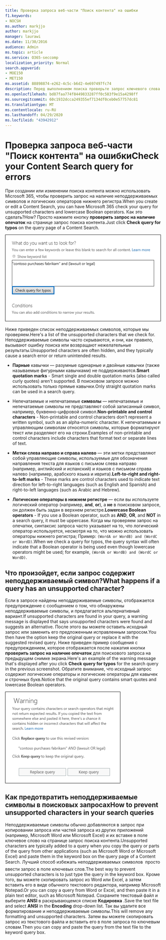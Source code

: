 ```yaml
---
title: Проверка запроса веб-части "Поиск контента" на ошибки
f1.keywords:
- NOCSH
ms.author: markjjo
author: markjjo
manager: laurawi
ms.date: 11/30/2016
audience: Admin
ms.topic: article
ms.service: O365-seccomp
localization_priority: Normal
search.appverid:
- MOE150
- MET150
ms.assetid: 88898874-e262-4c5c-b6d2-4e697497fc74
description: Перед выполнением поиска проверьте запрос ключевого слова на поиск содержимого на наличие ошибок и опечаток, таких как неподдерживаемые символы и логические операторы нижнего регистра. Если мы нашли сообщение об ошибке, мы предлагаем исправленный запрос.
ms.openlocfilehash: bd87faa774f8449833287ff0c583f9e15a4298ff
ms.sourcegitcommit: 60c1932dcca249355ef7134df0ceb0e57757dc81
ms.translationtype: MT
ms.contentlocale: ru-RU
ms.lasthandoff: 04/29/2020
ms.locfileid: "43942912"
---
```

# <a name="check-your-content-search-query-for-errors"></a><span data-ttu-id="ff814-104">Проверка запроса веб-части "Поиск контента" на ошибки</span><span class="sxs-lookup"><span data-stu-id="ff814-104">Check your Content Search query for errors</span></span>

<span data-ttu-id="ff814-105">При создании или изменении поиска контента можно использовать Microsoft 365, чтобы проверить запрос на наличие неподдерживаемых символов и логических операторов нижнего регистра.</span><span class="sxs-lookup"><span data-stu-id="ff814-105">When you create or edit a Content Search, you can have Microsoft 365 check your query for unsupported characters and lowercase Boolean operators.</span></span> <span data-ttu-id="ff814-106">Как это сделать?</span><span class="sxs-lookup"><span data-stu-id="ff814-106">How?</span></span> <span data-ttu-id="ff814-107">Просто нажмите кнопку **проверить запрос на наличие опечаток** на странице запрос поиска контента.</span><span class="sxs-lookup"><span data-stu-id="ff814-107">Just click **Check query for typos** on the query page of a Content Search.</span></span> 
  
![Нажмите кнопку "проверить запрос на опечатки", чтобы проверить запрос поиска на наличие неподдерживаемых символов](../media/e5314306-cfb2-481d-9b5c-13ce658156e7.png)
  
<span data-ttu-id="ff814-109">Ниже приведен список неподдерживаемых символов, которые мы проверяем.</span><span class="sxs-lookup"><span data-stu-id="ff814-109">Here's a list of the unsupported characters that we check for.</span></span> <span data-ttu-id="ff814-110">Неподдерживаемые символы часто скрываются, и они, как правило, вызывают ошибку поиска или возвращают нежелательные результаты.</span><span class="sxs-lookup"><span data-stu-id="ff814-110">Unsupported characters are often hidden, and they typically cause a search error or return unintended results.</span></span>
  
- <span data-ttu-id="ff814-111">**Парные** кавычки — разумные одинарные и двойные кавычки (также называемые фигурными кавычками) не поддерживаются.</span><span class="sxs-lookup"><span data-stu-id="ff814-111">**Smart quotation marks** - Smart single and double quotation marks (also called curly quotes) aren't supported.</span></span> <span data-ttu-id="ff814-112">В поисковом запросе можно использовать только прямые кавычки.</span><span class="sxs-lookup"><span data-stu-id="ff814-112">Only straight quotation marks can be used in a search query.</span></span> 
    
- <span data-ttu-id="ff814-113">Непечатаемые и непечатаемые **символы** — непечатаемые и непечатаемые символы не представляют собой записанный символ, например, буквенно-цифровой символ.</span><span class="sxs-lookup"><span data-stu-id="ff814-113">**Non-printable and control characters** - Non-printable and control characters don't represent a written symbol, such as an alpha-numeric character.</span></span> <span data-ttu-id="ff814-114">К непечатаемым и управляющим символам относятся символы, которые форматируют текст или разделяют его на строки.</span><span class="sxs-lookup"><span data-stu-id="ff814-114">Examples of non-printable and control characters include characters that format text or separate lines of text.</span></span> 
    
- <span data-ttu-id="ff814-115">**Метки слева направо и справа налево** — эти метки представляют собой управляющие символы, используемые для обозначения направления текста для языков с письмом слева направо (например, английский и испанский) и языков с письмом справа налево (например, арабского языка и иврита).</span><span class="sxs-lookup"><span data-stu-id="ff814-115">**Left-to-right and right-to-left marks** - These marks are control characters used to indicate text direction for left-to-right languages (such as English and Spanish) and right-to-left languages (such as Arabic and Hebrew).</span></span>
    
- <span data-ttu-id="ff814-116">**Логические операторы в нижнем регистре** — если вы используете логический оператор (например, **and**, **or**), а **не** в поисковом запросе, он должен быть задан в верхнем регистре.</span><span class="sxs-lookup"><span data-stu-id="ff814-116">**Lowercase Boolean operators** - If you use a Boolean operator, such as **AND**, **OR**, and **NOT** in a search query, it must be uppercase.</span></span> <span data-ttu-id="ff814-117">Когда мы проверяем запрос на опечатки, синтаксис запроса часто указывает на то, что логический оператор используется, несмотря на то, что можно использовать операторы нижнего регистра; Пример: `(WordA or WordB) and (WordC or WordD)`.</span><span class="sxs-lookup"><span data-stu-id="ff814-117">When we check a query for typos, the query syntax will often indicate that a Boolean operator is being used even though lowercase operators might be used; for example,  `(WordA or WordB) and (WordC or WordD)`.</span></span>
    
## <a name="what-happens-if-a-query-has-an-unsupported-character"></a><span data-ttu-id="ff814-118">Что произойдет, если запрос содержит неподдерживаемый символ?</span><span class="sxs-lookup"><span data-stu-id="ff814-118">What happens if a query has an unsupported character?</span></span>

<span data-ttu-id="ff814-119">Если в запросе найдены неподдерживаемые символы, отображается предупреждение с сообщением о том, что обнаружены неподдерживаемые символы, и предлагается альтернативный вариант.</span><span class="sxs-lookup"><span data-stu-id="ff814-119">If unsupported characters are found in your query, a warning message is displayed that says unsupported characters were found and suggests an alternative.</span></span> <span data-ttu-id="ff814-120">После этого вы можете оставить исходный запрос или заменить его предложенным исправленным запросом.</span><span class="sxs-lookup"><span data-stu-id="ff814-120">You then have the option keep the original query or replace it with the suggested revised query.</span></span> <span data-ttu-id="ff814-121">Ниже приведен пример сообщения с предупреждением, которое отображается после нажатия кнопки **проверить запрос на наличие опечаток** для поискового запроса на предыдущем снимке экрана.</span><span class="sxs-lookup"><span data-stu-id="ff814-121">Here's an example of the warning message that's displayed after you click **Check query for typos** for the search query in the previous screenshot.</span></span> <span data-ttu-id="ff814-122">Обратите внимание, что исходный запрос содержит логические операторы и логические операторы для кавычек и строчных букв.</span><span class="sxs-lookup"><span data-stu-id="ff814-122">Notice that the original query contains smart quotes and lowercase Boolean operators.</span></span> 
  
![Отображается предупреждающее сообщение с предлагаемой версией запроса](../media/23214b30-8e52-412c-bd80-63fb1b3ed52d.png)
  
## <a name="how-to-prevent-unsupported-characters-in-your-search-queries"></a><span data-ttu-id="ff814-124">Как предотвратить неподдерживаемые символы в поисковых запросах</span><span class="sxs-lookup"><span data-stu-id="ff814-124">How to prevent unsupported characters in your search queries</span></span>

<span data-ttu-id="ff814-125">Неподдерживаемые символы обычно добавляются в запрос при копировании запроса или частей запроса из других приложений (например, Microsoft Word или Microsoft Excel) и их вставке в поле ключевое слово на странице запрос поиска контента.</span><span class="sxs-lookup"><span data-stu-id="ff814-125">Unsupported characters are typically added to a query when you copy the query or parts of the query from other applications (such as Microsoft Word or Microsoft Excel) and paste them in the keyword box on the query page of a Content Search.</span></span> <span data-ttu-id="ff814-126">Лучший способ избежать неподдерживаемых символов  просто ввести запрос в поле ключевых слов.</span><span class="sxs-lookup"><span data-stu-id="ff814-126">The best way to prevent unsupported characters is to just type the query in the keyword box.</span></span> <span data-ttu-id="ff814-127">Кроме того, вы можете скопировать запрос из Word или Excel, а затем вставить его в виде обычного текстового редактора, например Microsoft Notepad.</span><span class="sxs-lookup"><span data-stu-id="ff814-127">Or you can copy a query from Word or Excel, and then paste it in a plain text editor, such as Microsoft Notepad.</span></span> <span data-ttu-id="ff814-128">Сохраните текстовый файл и выберите **ANSI** в раскрывающемся списке **Кодировка** .</span><span class="sxs-lookup"><span data-stu-id="ff814-128">Save the text file and select **ANSI** in the **Encoding** drop-down list.</span></span> <span data-ttu-id="ff814-129">Так вы удалите все форматирование и неподдерживаемые символы.</span><span class="sxs-lookup"><span data-stu-id="ff814-129">This will remove any formatting and unsupported characters.</span></span> <span data-ttu-id="ff814-130">Затем вы можете скопировать запрос из текстового файла и вставить его в поле запроса по ключевым словам.</span><span class="sxs-lookup"><span data-stu-id="ff814-130">Then you can copy and paste the query from the text file to the keyword query box.</span></span> 
